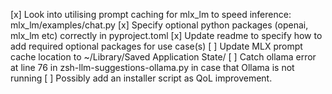 [x] Look into utilising prompt caching for mlx_lm to speed inference: mlx_lm/examples/chat.py
[x] Specify optional python packages (openai, mlx_lm etc) correctly in pyproject.toml
[x] Update readme to specify how to add required optional packages for use case(s)
[ ] Update MLX prompt cache location to ~/Library/Saved Application State/
[ ] Catch ollama error at line 76 in zsh-llm-suggestions-ollama.py in case that Ollama is not running
[ ] Possibly add an installer script as QoL improvement.